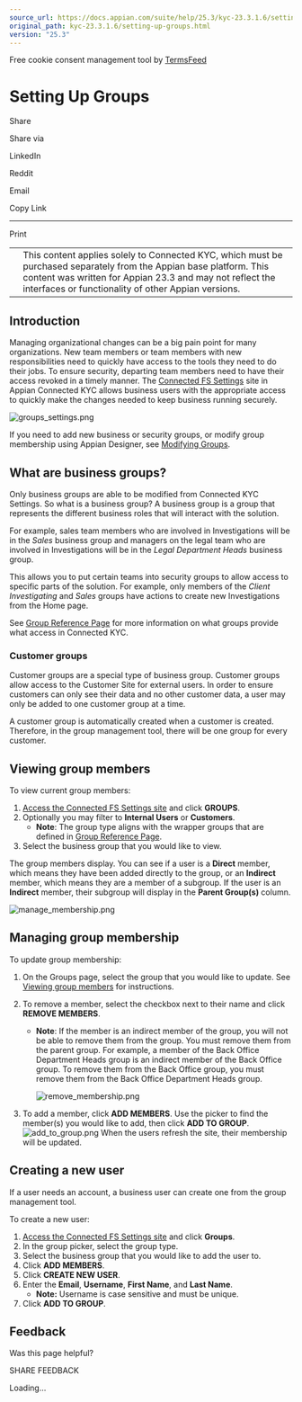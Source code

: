 ```yaml
---
source_url: https://docs.appian.com/suite/help/25.3/kyc-23.3.1.6/setting-up-groups.html
original_path: kyc-23.3.1.6/setting-up-groups.html
version: "25.3"
---
```


Free cookie consent management tool by [TermsFeed](https://www.termsfeed.com/)

# Setting Up Groups

Share

Share via

LinkedIn

Reddit

Email

Copy Link

* * *

Print

<table><tbody><tr><td><i class="fa fa-check-square-o" aria-hidden="true"></i></td><td>This content applies solely to Connected KYC, which must be purchased separately from the Appian base platform. This content was written for Appian 23.3 and may not reflect the interfaces or functionality of other Appian versions.</td></tr></tbody></table>

## Introduction

Managing organizational changes can be a big pain point for many organizations. New team members or team members with new responsibilities need to quickly have access to the tools they need to do their jobs. To ensure security, departing team members need to have their access revoked in a timely manner. The [Connected FS Settings](using-fs-settings.html#accessing-the-connected-fs-settings-site) site in Appian Connected KYC allows business users with the appropriate access to quickly make the changes needed to keep business running securely.

![groups_settings.png](images/groups_settings.png)

If you need to add new business or security groups, or modify group membership using Appian Designer, see [Modifying Groups](modifying-groups.html).

## What are business groups?

Only business groups are able to be modified from Connected KYC Settings. So what is a business group? A business group is a group that represents the different business roles that will interact with the solution.

For example, sales team members who are involved in Investigations will be in the _Sales_ business group and managers on the legal team who are involved in Investigations will be in the _Legal Department Heads_ business group.

This allows you to put certain teams into security groups to allow access to specific parts of the solution. For example, only members of the _Client Investigating_ and _Sales_ groups have actions to create new Investigations from the Home page.

See [Group Reference Page](groups-reference-page.html) for more information on what groups provide what access in Connected KYC.

### Customer groups

Customer groups are a special type of business group. Customer groups allow access to the Customer Site for external users. In order to ensure customers can only see their data and no other customer data, a user may only be added to one customer group at a time.

A customer group is automatically created when a customer is created. Therefore, in the group management tool, there will be one group for every customer.

## Viewing group members

To view current group members:

1.  [Access the Connected FS Settings site](using-fs-settings.html#accessing-the-connected-fs-settings-site) and click **GROUPS**.
2.  Optionally you may filter to **Internal Users** or **Customers**.
    -   **Note**: The group type aligns with the wrapper groups that are defined in [Group Reference Page](groups-reference-page.html#wrapper-group-membership).
3.  Select the business group that you would like to view.

The group members display. You can see if a user is a **Direct** member, which means they have been added directly to the group, or an **Indirect** member, which means they are a member of a subgroup. If the user is an **Indirect** member, their subgroup will display in the **Parent Group(s)** column.

![manage_membership.png](images/manage_membership.png)

## Managing group membership

To update group membership:

1.  On the Groups page, select the group that you would like to update. See [Viewing group members](#viewing-group-members) for instructions.
2.  To remove a member, select the checkbox next to their name and click **REMOVE MEMBERS**.
    -   **Note**: If the member is an indirect member of the group, you will not be able to remove them from the group. You must remove them from the parent group. For example, a member of the Back Office Department Heads group is an indirect member of the Back Office group. To remove them from the Back Office group, you must remove them from the Back Office Department Heads group.

        ![remove_membership.png](images/remove_membership.png)

3.  To add a member, click **ADD MEMBERS**. Use the picker to find the member(s) you would like to add, then click **ADD TO GROUP**. ![add_to_group.png](images/add_to_group.png) When the users refresh the site, their membership will be updated.

## Creating a new user

If a user needs an account, a business user can create one from the group management tool.

To create a new user:

1.  [Access the Connected FS Settings site](using-fs-settings.html#accessing-the-connected-fs-settings-site) and click **Groups**.
2.  In the group picker, select the group type.
3.  Select the business group that you would like to add the user to.
4.  Click **ADD MEMBERS**.
5.  Click **CREATE NEW USER**.
6.  Enter the **Email**, **Username**, **First Name**, and **Last Name**.
    -   **Note:** Username is case sensitive and must be unique.
7.  Click **ADD TO GROUP**.

## Feedback

Was this page helpful?

SHARE FEEDBACK

Loading...